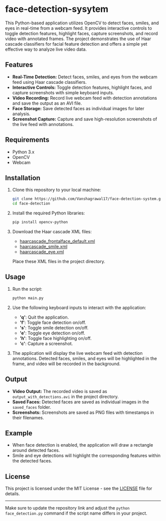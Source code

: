 # face-detection-sysytem

This Python-based application utilizes OpenCV to detect faces, smiles, and eyes in real-time from a webcam feed. It provides interactive controls to toggle detection features, highlight faces, capture screenshots, and record video with annotated frames. The project demonstrates the use of Haar cascade classifiers for facial feature detection and offers a simple yet effective way to analyze live video data.

## Features
- **Real-Time Detection:** Detect faces, smiles, and eyes from the webcam feed using Haar cascade classifiers.
- **Interactive Controls:** Toggle detection features, highlight faces, and capture screenshots with simple keyboard inputs.
- **Video Recording:** Record live webcam feed with detection annotations and save the output as an AVI file.
- **Face Storage:** Save detected faces as individual images for later analysis.
- **Screenshot Capture:** Capture and save high-resolution screenshots of the live feed with annotations.

## Requirements
- Python 3.x
- OpenCV
- Webcam

## Installation

1. Clone this repository to your local machine:
   ```bash
   git clone https://github.com/Vanshagrawal17/face-detection-system.git
   cd face-detection
   ```

2. Install the required Python libraries:
   ```bash
   pip install opencv-python
   ```

3. Download the Haar cascade XML files:
   - [haarcascade_frontalface_default.xml](https://github.com/opencv/opencv/blob/master/data/haarcascades/haarcascade_frontalface_default.xml)
   - [haarcascade_smile.xml](https://github.com/opencv/opencv/blob/master/data/haarcascades/haarcascade_smile.xml)
   - [haarcascade_eye.xml](https://github.com/opencv/opencv/blob/master/data/haarcascades/haarcascade_eye.xml)

   Place these XML files in the project directory.

## Usage

1. Run the script:
   ```bash
   python main.py
   ```

2. Use the following keyboard inputs to interact with the application:
   - **'q'**: Quit the application.
   - **'f'**: Toggle face detection on/off.
   - **'s'**: Toggle smile detection on/off.
   - **'e'**: Toggle eye detection on/off.
   - **'h'**: Toggle face highlighting on/off.
   - **'c'**: Capture a screenshot.

3. The application will display the live webcam feed with detection annotations. Detected faces, smiles, and eyes will be highlighted in the frame, and video will be recorded in the background.

## Output
- **Video Output:** The recorded video is saved as `output_with_detections.avi` in the project directory.
- **Saved Faces:** Detected faces are saved as individual images in the `saved_faces` folder.
- **Screenshots:** Screenshots are saved as PNG files with timestamps in their filenames.

## Example
- When face detection is enabled, the application will draw a rectangle around detected faces.
- Smile and eye detections will highlight the corresponding features within the detected faces.

## License
This project is licensed under the MIT License - see the [LICENSE](LICENSE) file for details.

---

Make sure to update the repository link and adjust the `python face_detection.py` command if the script name differs in your project.

